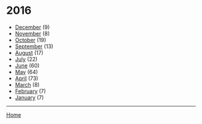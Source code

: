 # 2016

  * [December](./2016-12.md) (9)
  * [November](./2016-11.md) (8)
  * [October](./2016-10.md) (19)
  * [September](./2016-09.md) (13)
  * [August](./2016-08.md) (17)
  * [July](./2016-07.md) (22)
  * [June](./2016-06.md) (60)
  * [May](./2016-05.md) (64)
  * [April](./2016-04.md) (73)
  * [March](./2016-03.md) (8)
  * [February](./2016-02.md) (7)
  * [January](./2016-01.md) (7)

----

[Home](../)
